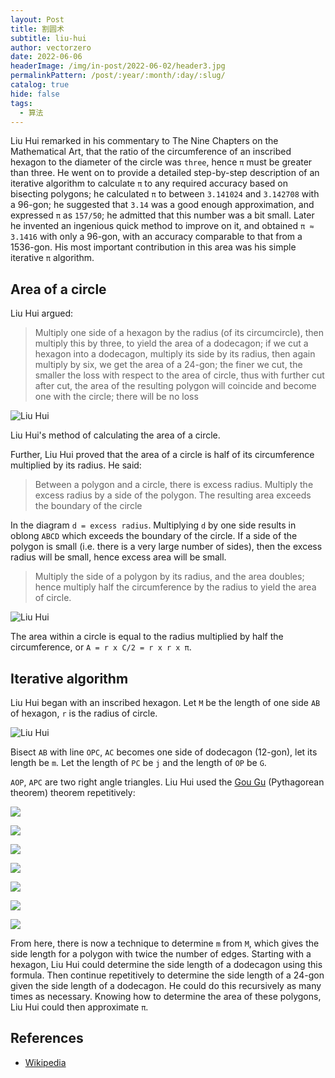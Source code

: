 ```yaml
---
layout: Post
title: 割圆术
subtitle: liu-hui
author: vectorzero
date: 2022-06-06
headerImage: /img/in-post/2022-06-02/header3.jpg
permalinkPattern: /post/:year/:month/:day/:slug/
catalog: true
hide: false
tags:
  - 算法
---
```


Liu Hui remarked in his commentary to The Nine Chapters on the Mathematical Art,
that the ratio of the circumference of an inscribed hexagon to the diameter of 
the circle was `three`, hence `π` must be greater than three. He went on to provide 
a detailed step-by-step description of an iterative algorithm to calculate `π` to 
any required accuracy based on bisecting polygons; he calculated `π` to 
between `3.141024` and `3.142708` with a 96-gon; he suggested that `3.14` was 
a good enough approximation, and expressed `π` as `157/50`; he admitted that 
this number was a bit small. Later he invented an ingenious quick method to 
improve on it, and obtained `π ≈ 3.1416` with only a 96-gon, with an accuracy 
comparable to that from a 1536-gon. His most important contribution in this 
area was his simple iterative `π` algorithm.

## Area of a circle

Liu Hui argued:

> Multiply one side of a hexagon by the radius (of its 
circumcircle), then multiply this by three, to yield the 
area of a dodecagon; if we cut a hexagon into a 
dodecagon, multiply its side by its radius, then again 
multiply by six, we get the area of a 24-gon; the finer 
we cut, the smaller the loss with respect to the area 
of circle, thus with further cut after cut, the area of 
the resulting polygon will coincide and become one with 
the circle; there will be no loss

![Liu Hui](https://upload.wikimedia.org/wikipedia/commons/6/69/Cutcircle2.svg)

Liu Hui's method of calculating the area of a circle.

Further, Liu Hui proved that the area of a circle is half of its circumference 
multiplied by its radius. He said:

> Between a polygon and a circle, there is excess radius. Multiply the excess 
radius by a side of the polygon. The resulting area exceeds the boundary of 
the circle

In the diagram `d = excess radius`. Multiplying `d` by one side results in 
oblong `ABCD` which exceeds the boundary of the circle. If a side of the polygon 
is small (i.e. there is a very large number of sides), then the excess radius 
will be small, hence excess area will be small.

> Multiply the side of a polygon by its radius, and the area doubles; 
hence multiply half the circumference by the radius to yield the area of circle.

![Liu Hui](https://upload.wikimedia.org/wikipedia/commons/9/95/Cutcircle.svg)

The area within a circle is equal to the radius multiplied by half the 
circumference, or `A = r x C/2 = r x r x π`.

## Iterative algorithm

Liu Hui began with an inscribed hexagon. Let `M` be the length of one side `AB` of 
hexagon, `r` is the radius of circle.

![Liu Hui](https://upload.wikimedia.org/wikipedia/commons/4/46/Liuhui_geyuanshu.svg)

Bisect `AB` with line `OPC`, `AC` becomes one side of dodecagon (12-gon), let 
its length be `m`. Let the length of `PC` be `j` and the length of `OP` be `G`.

`AOP`, `APC` are two right angle triangles. Liu Hui used 
the [Gou Gu](https://en.wikipedia.org/wiki/Pythagorean_theorem) (Pythagorean theorem)
theorem repetitively:

![](https://wikimedia.org/api/rest_v1/media/math/render/svg/dbfc192c78539c3901c7bad470302ededb76f813)

![](https://wikimedia.org/api/rest_v1/media/math/render/svg/ccd12a402367c2d6614c88e75006d50bfc3a9929)

![](https://wikimedia.org/api/rest_v1/media/math/render/svg/65d77869fc02c302d2d46d45f75ad7e79ae524fb)

![](https://wikimedia.org/api/rest_v1/media/math/render/svg/a7a0d0d7f505a0f434e5dd80c2fef6d2b30d6100)

![](https://wikimedia.org/api/rest_v1/media/math/render/svg/c31b9acf38f9d1a248d4023c3bf286bd03007f37)

![](https://wikimedia.org/api/rest_v1/media/math/render/svg/0dee798efb0b1e3e64d6b3542106cb3ecaa4a383)

![](https://wikimedia.org/api/rest_v1/media/math/render/svg/3ffeafe88d2983b364ad3442746063e3207fe842)


From here, there is now a technique to determine `m` from `M`, which gives the 
side length for a polygon with twice the number of edges. Starting with a 
hexagon, Liu Hui could determine the side length of a dodecagon using this 
formula. Then continue repetitively to determine the side length of a 
24-gon given the side length of a dodecagon. He could do this recursively as 
many times as necessary. Knowing how to determine the area of these polygons, 
Liu Hui could then approximate `π`.

## References

- [Wikipedia](https://en.wikipedia.org/wiki/Liu_Hui%27s_%CF%80_algorithm)
